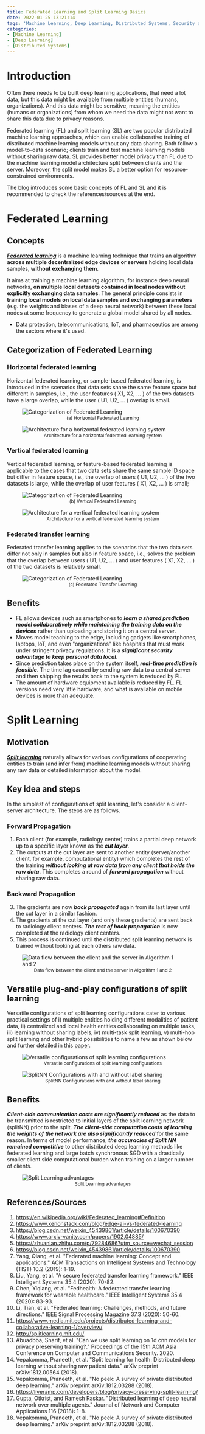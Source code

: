 ```yaml
---
title: Federated Learning and Split Learning Basics
date: 2022-01-25 13:21:14
tags: 'Machine Learning, Deep Learning, Distributed Systems, Security and Privacy'
categories:
- [Machine Learning]
- [Deep Learning]
- [Distributed Systems]
---
```


# Introduction

Often there needs to be built deep learning applications, that need a lot data, but this data might be available from multiple entities (humans, organizations). And this data might be sensitive, meaning the entities (humans or organizations) from whom we need the data might not want to share this data due to privacy reasons.

Federated learning (FL) and split learning (SL) are two popular distributed machine learning approaches, which can enable collaborative training of distributed machine learning models without any data sharing. Both follow a model-to-data scenario; clients train and test machine learning models without sharing raw data. SL provides better model privacy than FL due to the machine learning model architecture split between clients and the server. Moreover, the split model makes SL a better option for resource-constrained environments.

The blog introduces some basic concepts of FL and SL and it is recommended to check the references/sources at the end.

# Federated Learning

## Concepts

***[Federated learning](https://en.wikipedia.org/wiki/Federated_learning#Definition)*** is a machine learning technique that trains an algorithm **across multiple decentralized edge devices or servers** holding local data samples, **without exchanging them**. 


It aims at training a machine learning algorithm, for instance deep neural networks, **on multiple local datasets contained in local nodes without explicitly exchanging data samples**. The general principle consists in **training local models on local data samples and exchanging parameters** (e.g. the weights and biases of a deep neural network) between these local nodes at some frequency to generate a global model shared by all nodes.

* Data protection, telecommunications, IoT, and pharmaceutics are among the sectors where it's used.

## Categorization of Federated Learning

### Horizontal federated learning

Horizontal federated learning, or sample-based federated learning, is introduced in the scenarios that data sets share the same feature space but different in samples, i.e., the user features ( X1, X2, … ) of the two datasets have a large overlap, while the user ( U1, U2, … ) overlap is small.

<figure>
    <img src="https://media.arxiv-vanity.com/render-output/5547782/HFL.png" alt="Categorization of Federated Learning">
    <figcaption align="center" style="font-size: 12px">(a) Horizontal Federated Learning</figcaption>
</figure>

<figure>
    <img src="https://media.arxiv-vanity.com/render-output/5547782/hfl_arc.png" alt="Architecture for a horizontal federated learning system">
    <figcaption align="center" style="font-size: 12px">Architecture for a horizontal federated learning system</figcaption>
</figure>

### Vertical federated learning

Vertical federated learning, or feature-based federated learning is applicable to the cases that two data sets share the same sample ID space but differ in feature space, i.e., the overlap of users ( U1, U2, … ) of the two datasets is large, while the overlap of user features ( X1, X2, … ) is small;

<figure>
    <img src="https://media.arxiv-vanity.com/render-output/5547782/VFL.png" alt="Categorization of Federated Learning">
    <figcaption align="center" style="font-size: 12px">(b) Vertical Federated Learning</figcaption>
</figure>

<figure>
    <img src="https://media.arxiv-vanity.com/render-output/5547782/3.png" alt="Architecture for a vertical federated learning system">
    <figcaption align="center" style="font-size: 12px">Architecture for a vertical federated learning system</figcaption>
</figure>

### Federated transfer learning

Federated transfer learning applies to the scenarios that the two data sets differ not only in samples but also in feature space, i.e., solves the problem that the overlap between users ( U1, U2, … ) and user features ( X1, X2, … ) of the two datasets is relatively small.

<figure>
    <img src="https://media.arxiv-vanity.com/render-output/5547782/FTL.png" alt="Categorization of Federated Learning">
    <figcaption align="center" style="font-size: 12px">(c) Federated Transfer Learning</figcaption>
</figure>

## Benefits

* FL allows devices such as smartphones to ***learn a shared prediction model collaboratively while maintaining the training data on the devices*** rather than uploading and storing it on a central server.
* Moves model teaching to the edge, including gadgets like smartphones, laptops, IoT, and even "organizations" like hospitals that must work under stringent privacy regulations. It is a ***significant security advantage to keep personal data local***.
* Since prediction takes place on the system itself, ***real-time prediction is feasible***. The time lag caused by sending raw data to a central server and then shipping the results back to the system is reduced by FL.
* The amount of hardware equipment available is reduced by FL. FL versions need very little hardware, and what is available on mobile devices is more than adequate.


# Split Learning

## Motivation

***[Split learning](https://scholar.google.com/scholar?hl=zh-CN&as_sdt=0%2C5&q=split+learning&btnG=)*** naturally allows for various configurations of cooperating entities to train (and infer from) machine learning models without sharing any raw data or detailed information about the model.

## Key idea and steps

In the simplest of configurations of split learning, let's consider a client-server architecture. The steps are as follows.
### Forward Propagation
1. Each client (for example, radiology center) trains a partial deep network up to a specific layer known as the ***cut layer***. 
2. The outputs at the cut layer are sent to another entity (server/another client, for example, computational entity) which completes the rest of the training ***without looking at raw data from any client that holds the raw data***. This completes a round of ***forward propagation*** without sharing raw data. 
### Backward Propagation
3. The gradients are now ***back propagated*** again from its last layer until the cut layer in a similar fashion. 
4. The gradients at the cut layer (and only these gradients) are sent back to radiology client centers. ***The rest of back propagation*** is now completed at the radiology client centers. 
5. This process is continued until the distributed split learning network is trained without looking at each others raw data.

<figure>
    <img src="SL.png" alt="Data flow between the client and the server in Algorithm 1 and 2">
    <figcaption align="center" style="font-size: 12px">Data flow between the client and the server in Algorithm 1 and 2</figcaption>
</figure>

## Versatile plug-and-play configurations of split learning

Versatile configurations of split learning configurations cater to various practical settings of 
i) multiple entities holding different modalities of patient data, 
ii) centralized and local health entities collaborating on multiple tasks, 
iii) learning without sharing labels, 
iv) multi-task split learning, 
v) multi-hop split learning and other hybrid possibilities to name a few as shown below and further detailed in this [paper](https://arxiv.org/pdf/1812.00564.pdf).

<figure>
    <img src="https://dam-prod.media.mit.edu/thumb/2018/12/11/splitConfig_C4njd4y.png.1400x1400.png" alt="Versatile configurations of split learning configurations">
    <figcaption align="center" style="font-size: 12px">Versatile configurations of split learning configurations</figcaption>
</figure>

<figure>
    <img src="https://miro.medium.com/max/1400/1*G70zWOQ8e6YgBsx641Obmw.png" alt="SplitNN Configurations with and without label sharing">
    <figcaption align="center" style="font-size: 12px">SplitNN Configurations with and without label sharing</figcaption>
</figure>

## Benefits

***Client-side communication costs are significantly reduced*** as the data to be transmitted is restricted to initial layers of the split learning network (splitNN) prior to the split. ***The client-side computation costs of learning the weights of the network are also significantly reduced*** for the same reason. In terms of model performance, ***the accuracies of Split NN remained competitive*** to other distributed deep learning methods like federated learning and large batch synchronous SGD with a drastically smaller client side computational burden when training on a larger number of clients.

<figure>
    <img src="https://miro.medium.com/max/1400/1*Jdy8C7tCZHlBFjVz5xKvCA.png" alt="Split Learning advantages">
    <figcaption align="center" style="font-size: 12px">Split Learning advantages</figcaption>
</figure>

## References/Sources

1. https://en.wikipedia.org/wiki/Federated_learning#Definition
2. https://www.xenonstack.com/blog/edge-ai-vs-federated-learning
3. https://blog.csdn.net/weixin_45439861/article/details/100670390
4. https://www.arxiv-vanity.com/papers/1902.04885/
5. https://zhuanlan.zhihu.com/p/79284686?utm_source=wechat_session
6. https://blog.csdn.net/weixin_45439861/article/details/100670390
7. Yang, Qiang, et al. "Federated machine learning: Concept and applications." ACM Transactions on Intelligent Systems and Technology (TIST) 10.2 (2019): 1-19.
8. Liu, Yang, et al. "A secure federated transfer learning framework." IEEE Intelligent Systems 35.4 (2020): 70-82.
9. Chen, Yiqiang, et al. "Fedhealth: A federated transfer learning framework for wearable healthcare." IEEE Intelligent Systems 35.4 (2020): 83-93.
10. Li, Tian, et al. "Federated learning: Challenges, methods, and future directions." IEEE Signal Processing Magazine 37.3 (2020): 50-60.
11. https://www.media.mit.edu/projects/distributed-learning-and-collaborative-learning-1/overview/
12. http://splitlearning.mit.edu/
13. Abuadbba, Sharif, et al. "Can we use split learning on 1d cnn models for privacy preserving training?." Proceedings of the 15th ACM Asia Conference on Computer and Communications Security. 2020.
14. Vepakomma, Praneeth, et al. "Split learning for health: Distributed deep learning without sharing raw patient data." arXiv preprint arXiv:1812.00564 (2018).
15. Vepakomma, Praneeth, et al. "No peek: A survey of private distributed deep learning." arXiv preprint arXiv:1812.03288 (2018).
16. https://liveramp.com/developers/blog/privacy-preserving-split-learning/
17. Gupta, Otkrist, and Ramesh Raskar. "Distributed learning of deep neural network over multiple agents." Journal of Network and Computer Applications 116 (2018): 1-8.
18. Vepakomma, Praneeth, et al. "No peek: A survey of private distributed deep learning." arXiv preprint arXiv:1812.03288 (2018).